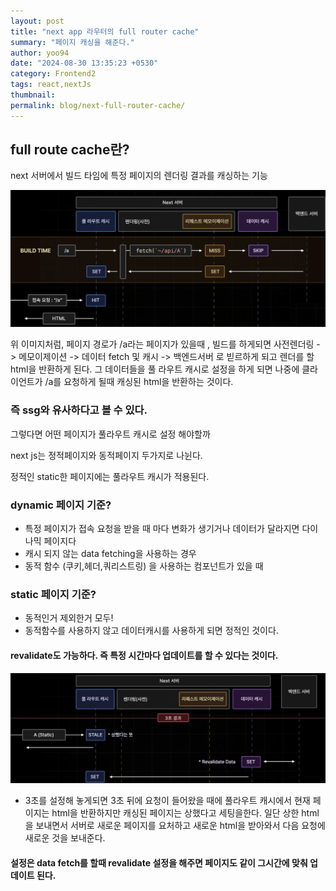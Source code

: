 ```yaml
---
layout: post
title: "next app 라우터의 full router cache"
summary: "페이지 캐싱을 해준다."
author: yoo94
date: "2024-08-30 13:35:23 +0530"
category: Frontend2
tags: react,nextJs
thumbnail:
permalink: blog/next-full-router-cache/
---
```


## full route cache란?

next 서버에서 빌드 타임에 특정 페이지의 렌더링 결과를 캐싱하는 기능

<img src="/blog/postImg/next083001.png" alt="next083001.png" style="max-width:100%;">

위 이미지처럼, 페이지 경로가 /a라는 페이지가 있을때 ,
빌드를 하게되면 사전렌더링 -> 메모이제이션 -> 데이터 fetch 및 캐시 -> 백엔드서버
로 빋르하게 되고 렌더를 할 html을 반환하게 된다. 그 데이터들을 풀 라우트 캐시로 설정을 하게 되면
나중에 클라이언트가 /a를 요청하게 될때 캐싱된 html을 반환하는 것이다.

### 즉 ssg와 유사하다고 볼 수 있다.

그렇다면 어떤 페이지가 풀라우트 캐시로 설정 해야할까

next js는 정적페이지와 동적페이지 두가지로 나뉜다.

정적인 static한 페이지에는 풀라우트 캐시가 적용된다.

### dynamic 페이지 기준?

- 특정 페이지가 접속 요청을 받을 때 마다 변화가 생기거나 데이터가 달라지면 다이나믹 페이지다
- 캐시 되지 않는 data fetching을 사용하는 경우
- 동적 함수 (쿠키,헤더,쿼리스트링) 을 사용하는 컴포넌트가 있을 때

### static 페이지 기준?

- 동적인거 제외한거 모두!
- 동적함수를 사용하지 않고 데이터캐시를 사용하게 되면 정적인 것이다.

#### revalidate도 가능하다. 즉 특정 시간마다 업데이트를 할 수 있다는 것이다.

<img src="/blog/postImg/next083002.png" alt="next083002.png" style="max-width:100%;">

- 3초를 설정해 놓게되면 3초 뒤에 요청이 들어왔을 때에 풀라우트 캐시에서 현재 페이지는
  html을 반환하지만 캐싱된 페이지는 상했다고 세팅을한다. 일단 상한 html을 보내면서 서버로 새로운 페이지를 요처하고
  새로운 html을 받아와서 다음 요청에 새로운 것을 보내준다.

#### 설정은 data fetch를 할때 revalidate 설정을 해주면 페이지도 같이 그시간에 맞춰 업데이트 된다.
